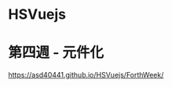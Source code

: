 # HSVuejs
<h1>第四週 - 元件化</h1>
<a href="https://asd40441.github.io/HSVuejs/ForthWeek/">https://asd40441.github.io/HSVuejs/ForthWeek/</a>

